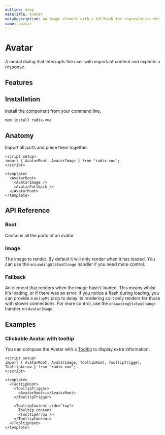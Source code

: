 ```yaml
---
outline: deep
metaTitle: Avatar
metaDescription: An image element with a fallback for representing the user.
name: avatar
---
```


<script setup> 
import DemoAvatar from '../../components/demo/Avatar/index.vue' 
</script>

# Avatar

<Description>
A modal dialog that interrupts the user with important content and expects a
response.
</Description>

<HeroContainer>
<DemoAvatar />
<template v-slot:codeSlot>
<HeroCodeGroup>
<div filename="index.vue">

<<< ../../components/demo/Avatar/index.vue

</div>
</HeroCodeGroup>
</template>
</HeroContainer>

## Features

<Highlights
  :features="[
    'Automatic and manual control over when the image renders.',
    'Fallback part accepts any children.',
    'Optionally delay fallback rendering to avoid content flashing.',
  ]"
/>

## Installation

Install the component from your command line.

```bash
npm install radix-vue
```

## Anatomy

Import all parts and piece them together.

```vue
<script setup>
import { AvatarRoot, AvatarImage } from "radix-vue";
</script>

<template>
  <AvatarRoot>
    <AvatarImage />
    <AvatarFallback />
  </AvatarRoot>
</template>
```

## API Reference

### Root

Contains all the parts of an avatar

<PropsTable :data="[
    {
      name: 'asChild',
      required: false,
      type: 'boolean',
      default: 'false',
      description: 'Change the default rendered element for the one passed as a child, merging their props and behavior.<br><br>Read our <a href=&quot;/guides/composition&quot;>Composition</a> guide for more details.',
    },
  ]"
/>

### Image

The image to render. By default it will only render when it has loaded. You can use the `onLoadingStatusChange` handler if you need more control.

<PropsTable :data="[
    {
      name: 'asChild',
      required: false,
      type: 'boolean',
      default: 'false',
      description: 'Change the default rendered element for the one passed as a child, merging their props and behavior.<br><br>Read our <a href=&quot;/guides/composition&quot;>Composition</a> guide for more details.',
    },
    {
      name: 'onLoadingStatusChange',
      type: '(status: &quot;idle&quot; | &quot;loading&quot; | &quot;loaded&quot; | &quot;error&quot;) => void',
      typeSimple: 'function',
      description:
        'A callback providing information about the loading status of the image. This is useful in case you want to control more precisely what to render as the image is loading.',
    },
  ]"
/>

### Fallback

An element that renders when the image hasn't loaded. This means whilst it's loading, or if there was an error. If you notice a flash during loading, you can provide a `delayMs` prop to delay its rendering so it only renders for those with slower connections. For more control, use the `onLoadingStatusChange` handler on `AvatarImage`.

<PropsTable :data="[
    {
      name: 'asChild',
      required: false,
      type: 'boolean',
      default: 'false',
      description: 'Change the default rendered element for the one passed as a child, merging their props and behavior.<br><br>Read our <a href=&quot;/guides/composition&quot;>Composition</a> guide for more details.',
    },
    {
      name: 'delayMs',
      type: 'number',
      description:
        'Useful for delaying rendering so it only appears for those with slower connections.',
    },
  ]"
/>

## Examples

### Clickable Avatar with tooltip

You can compose the Avatar with a [Tooltip](/components/tooltip) to display extra information.

```vue line=5,6,7,12,13,15,17-21
<script setup>
import { AvatarRoot, AvatarImage, TooltipRoot, TooltipTrigger, TooltipArrow } from "radix-vue";
</script>

<template>
  <TooltipRoot>
    <TooltipTrigger>
      <AvatarRoot>…</AvatarRoot>
    </TooltipTrigger>

    <TooltipContent side="top">
      Tooltip content
      <TooltipArrow />
    </TooltipContent>
  </TooltipRoot>
</template>
```
